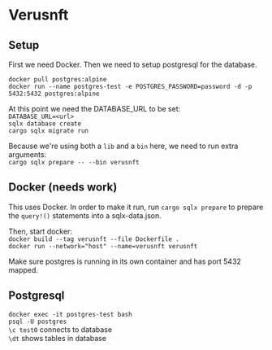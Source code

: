# Verusnft

## Setup

First we need Docker.
Then we need to setup postgresql for the database.

`docker pull postgres:alpine`  
`docker run --name postgres-test -e POSTGRES_PASSWORD=password -d -p 5432:5432 postgres:alpine`

At this point we need the DATABASE_URL to be set:  
`DATABASE_URL=<url>`  
`sqlx database create`  
`cargo sqlx migrate run`

Because we're using both a `lib` and a `bin` here, we need to run extra arguments:  
`cargo sqlx prepare -- --bin verusnft`

## Docker (needs work)

This uses Docker. In order to make it run, run `cargo sqlx prepare` to prepare the `query!()` statements into a sqlx-data.json.

Then, start docker:  
`docker build --tag verusnft --file Dockerfile .`  
`docker run --network="host" --name=verusnft verusnft`

Make sure postgres is running in its own container and has port 5432 mapped.

## Postgresql

`docker exec -it postgres-test bash`  
`psql -U postgres`  
`\c test0` connects to database  
`\dt` shows tables in database
